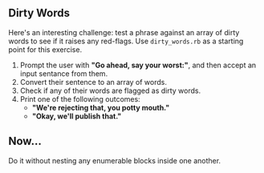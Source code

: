 ## Dirty Words

Here's an interesting challenge: test a phrase against an array of dirty words to see if it raises any red-flags. Use `dirty_words.rb` as a starting point for this exercise.

1. Prompt the user with **"Go ahead, say your worst:"**, and then accept an input sentance from them.
2. Convert their sentence to an array of words.
3. Check if any of their words are flagged as dirty words.
4. Print one of the following outcomes:
	* **"We're rejecting that, you potty mouth."**
	* **"Okay, we'll publish that."**
	
## Now…

Do it without nesting any enumerable blocks inside one another.
